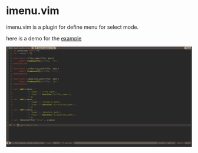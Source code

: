 # imenu.vim

imenu.vim is a plugin for define menu for select mode.

here is a demo for the [example](example/test_path.vim)

![demo](demo.gif)
